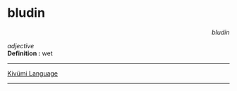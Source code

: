 
# bludin

<div align="right"><i>bludin</i></div>

*adjective*  
**Definition :** wet  

---

[Kivümi Language](../README.md)

---
